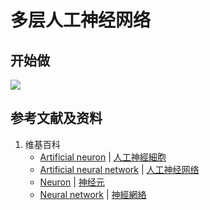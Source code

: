 # 多层人工神经网络

## 开始做

![](/images/深度学习/基本概念/多层人工神经网络/1a1.jpg)

## 参考文献及资料

1. 维基百科
	- [Artificial neuron](https://en.wikipedia.org/wiki/Artificial_neuron) | [人工神經細胞](https://en.wikipedia.org/wiki/人工神經細胞) 
	- [Artificial neural network](https://en.wikipedia.org/wiki/Artificial_neural_network) | [人工神经网络](https://en.wikipedia.org/wiki/人工神经网络) 
	- [Neuron](https://en.wikipedia.org/wiki/Neuron) | [神经元](https://en.wikipedia.org/wiki/神经元) 
	- [Neural network](https://en.wikipedia.org/wiki/Neural_network) | [神經網絡](https://en.wikipedia.org/wiki/神經網絡) 
